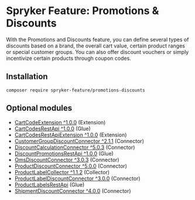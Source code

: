 # Spryker Feature: Promotions & Discounts

With the Promotions and Discounts feature, you can define several types of discounts based on a brand, the overall cart value, certain product ranges or special customer groups. You can also offer discount vouchers or simply incentivize certain products through coupon codes.

## Installation

```
composer require spryker-feature/promotions-discounts
```

## Optional modules
- [CartCodeExtension ^1.0.0](https://github.com/spryker/cart-code-extension) (Extension)
- [CartCodesRestApi ^1.0.0](https://github.com/spryker/cart-codes-rest-api) (Glue)
- [CartCodesRestApiExtension ^1.0.0](https://github.com/spryker/cart-codes-rest-api-extension) (Extension)
- [CustomerGroupDiscountConnector ^2.1.1](https://github.com/spryker/customer-group-discount-connector) (Connector)
- [DiscountCalculationConnector ^5.0.3](https://github.com/spryker/discount-calculation-connector) (Connector)
- [DiscountPromotionsRestApi ^1.0.0](https://github.com/spryker/discount-promotions-rest-api) (Glue)
- [OmsDiscountConnector ^3.0.3](https://github.com/spryker/oms-discount-connector) (Connector)
- [ProductDiscountConnector ^5.0.0](https://github.com/spryker/product-discount-connector) (Connector)
- [ProductLabelCollector ^1.1.2](https://github.com/spryker/product-label-collector) (Collector)
- [ProductLabelDiscountConnector ^3.0.0](https://github.com/spryker/product-label-discount-connector) (Connector)
- [ProductLabelsRestApi](https://github.com/spryker/product-labels-rest-api) (Glue)
- [ShipmentDiscountConnector ^4.0.0](https://github.com/spryker/shipment-discount-connector) (Connector)
